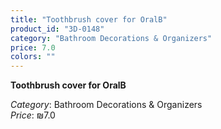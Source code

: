 ```yaml
---
title: "Toothbrush cover for OralB"
product_id: "3D-0148"
category: "Bathroom Decorations & Organizers"
price: 7.0
colors: ""
---
```


**Toothbrush cover for OralB**

*Category*: Bathroom Decorations & Organizers  
*Price*: ₪7.0

